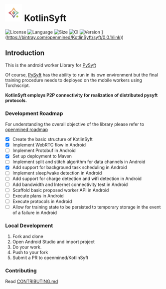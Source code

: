 # <img src="logo/pysyft_android.png" height="54"> KotlinSyft

![License](https://img.shields.io/github/license/openmined/KotlinSyft)
![Language](https://img.shields.io/github/languages/top/openmined/KotlinSyft)
![Size](https://img.shields.io/github/repo-size/openmined/KotlinSyft)
![CI](https://travis-ci.org/OpenMined/KotlinSyft.svg?branch=dev)
![Version](https://api.bintray.com/packages/openmined/KotlinSyft/syft/images/download.svg?version=0.0.1) ](https://bintray.com/openmined/KotlinSyft/syft/0.0.1/link))

## Introduction
This is the android worker Library for [PySyft](https://github.com/OpenMined/PySyft)

Of course, [PySyft](https://github.com/openmined/pysyft) has the ability to run in its own environment but the final training procedure needs to deployed on the mobile workers using Torchscript. 

**KotlinSyft employs P2P connectivity for realization of distributed pysyft protocols.**

### Development Roadmap

For understanding the overall objective of the library please refer to [openmined roadmap](https://github.com/OpenMined/Roadmap/blob/master/web_and_mobile_team/projects/federated_learning.md)

- [x] Create the basic structure of KotlinSyft
- [x] Implement WebRTC flow in Android
- [ ] Implement Protobuf in Android
- [x] Set up deployment to Maven
- [ ] Implement split and stitch algorithm for data channels in Android
- [x] Add support for background task scheduling in Android
- [ ] Implement sleep/wake detection in Android
- [ ] Add support for charge detection and wifi detection in Android
- [ ] Add bandwidth and Internet connectivity test in Android
- [ ] Scaffold basic proposed worker API in Android
- [ ] Execute plans in Android
- [ ] Execute protocols in Android
- [ ] Allow for training state to be persisted to temporary storage in the event of a failure in Android

### Local Development

1. Fork and clone
2. Open Android Studio and import project
4. Do your work.
5. Push to your fork
6. Submit a PR to openmined/KotlinSyft

### Contributing

Read [CONTRIBUTING.md](https://github.com/OpenMined/KotlinSyft/blob/master/CONTRIBUTING.md)

